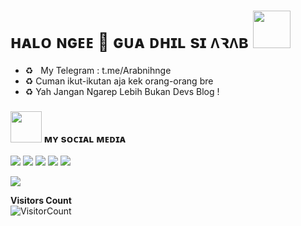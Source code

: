 # ʜᴀʟᴏ ɴɢᴇᴇ 👋  ɢᴜᴀ ᴅʜɪʟ sɪ ᴧꝛᴧʙ <img src="https://i.pinimg.com/originals/01/63/6c/01636c5434cd0462086620c60fdfec16.gif" width="60px">


<!-- Your badges
You can use the website to generate badges: https://shields.io/
-->

-  ♻️‍ &nbsp; My Telegram : t.me/Arabnihnge  <br>
-  ♻️ Cuman ikut-ikutan aja kek orang-orang bre  <br>
-  ♻️ Yah Jangan Ngarep Lebih Bukan Devs Blog !



### <img src="https://media.giphy.com/media/VgCDAzcKvsR6OM0uWg/giphy.gif" width="50"> ᴍʏ sᴏᴄɪᴀʟ ᴍᴇᴅɪᴀ
<p>
    <a href="https://facebook.com/pwn.id" target="blank"><img src="https://img.icons8.com/nolan/55/facebook-new.png" /></a>
    <a href="https://mrismanaziz.medium.com/" target="blank"><img src="https://img.icons8.com/nolan/55/medium-new.png" /></a>
    <a href="https://t.me/mrismanaziz" target="blank"><img src="https://img.icons8.com/nolan/55/telegram-app.png" /></a>
    <a href="https://instagram.com/mrismanaziz_" target="blank"><img src="https://img.icons8.com/nolan/55/instagram-new.png" /></a>
    <a href="https://twitter.com/mrismanaziz" target="blank"><img src="https://img.icons8.com/nolan/55/twitter.png" /></a>
</p>


<img src="https://user-images.githubusercontent.com/73097560/115834477-dbab4500-a447-11eb-908a-139a6edaec5c.gif">

 **Visitors Count**  
![VisitorCount](https://profile-counter.glitch.me/{fadhilabdat04}/count.svg)
